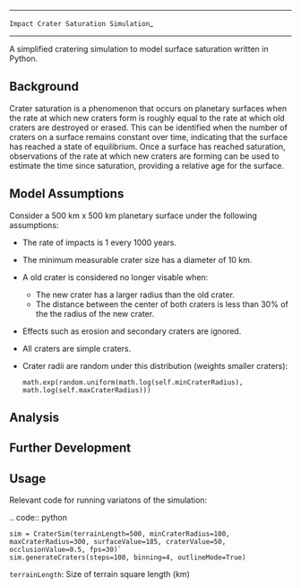 ********
`Impact Crater Saturation Simulation`_
********

A simplified cratering simulation to model surface saturation written in Python.

## Background ##

Crater saturation is a phenomenon that occurs on planetary surfaces when the rate at which new craters form is roughly equal to the rate at which old craters are destroyed or erased. This can be identified when the number of craters on a surface remains constant over time, indicating that the surface has reached a state of equilibrium. Once a surface has reached saturation, observations of the rate at which new craters are forming can be used to estimate the time since saturation, providing a relative age for the surface.

## Model Assumptions ##

Consider a 500 km x 500 km planetary surface under the following assumptions:

* The rate of impacts is 1 every 1000 years.
* The minimum measurable crater size has a diameter of 10 km.
* A old crater is considered no longer visable when:
  * The new crater has a larger radius than the old crater.
  * The distance between the center of both craters is less than 30% of the the radius of the new crater.
* Effects such as erosion and secondary craters are ignored.
* All craters are simple craters.
* Crater radii are random under this distribution (weights smaller craters):
  
  `math.exp(random.uniform(math.log(self.minCraterRadius), math.log(self.maxCraterRadius)))`

## Analysis ##

## Further Development ##

## Usage ##

Relevant code for running variatons of the simulation:

.. code:: python
    
    sim = CraterSim(terrainLength=500, minCraterRadius=100, maxCraterRadius=300, surfaceValue=185, craterValue=50, occlusionValue=0.5, fps=30)`
    sim.generateCraters(steps=100, binning=4, outlineMode=True)

`terrainLength`: Size of terrain square length (km)

